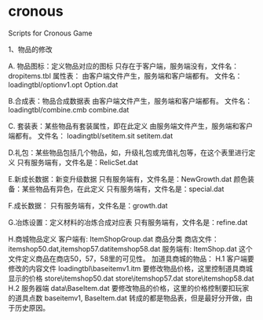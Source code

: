 # cronous
Scripts for Cronous Game

1、物品的修改

A. 物品图标：定义物品对应的图标
只存在于客户端，服务端没有，文件名：dropitems.tbl
属性表：
由客户端文件产生，服务端和客户端都有。
文件名：
loadingtbl/optionv1.opt
Option.dat

B.合成表：物品合成数据表
由客户端文件产生，服务端和客户端都有。
文件名：
loadingtbl/combine.cmb
combine.dat

C. 套装表：某些物品有套装属性，即在此定义
由服务端文件产生，服务端和客户端都有。
文件名：
loadingtbl/setitem.sit
setitem.dat

D.礼包：某些物品包括几个物品，如，升级礼包或充值礼包等，在这个表里进行定义
只有服务端有，文件名是：RelicSet.dat

E.新成长数据：新变升级数据
只有服务端有，文件名是：NewGrowth.dat
颜色装备：某些物品有异色，在此定义
只有服务端有，文件名是：special.dat

F.成长数据：
只有服务端有，文件名是：growth.dat

G.冶炼设置：定义材料的冶炼合成对应表
只有服务端有，文件名是：refine.dat

H.商城物品定义
客户端有:
ItemShopGroup.dat 商品分类
商店文件：itemshop50.dat,itemshop57.datitemshop58.dat
服务端有: ItemShop.dat 这个文件定义商品在商店50，57，58里的可见性。
加道具商城的物品：
H.1 客户端要修改的内容文件
 loadingtbl\baseitemv1.itm  要修改物品价格，这里控制道具商城显示的价格
store\itemshop50.dat
 store\itemshop57.dat
 store\itemshop58.dat
H.2 服务器端
data\BaseItem.dat 要修改物品的价格，这里的价格控制要扣玩家的道具点数
 baseitemv1, BaseItem.dat 转成的都是物品表，但是最好分开做，由于历史原因。
